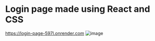 # Login page made using React and CSS
https://login-page-597l.onrender.com
![image](https://github.com/Sampew/login-page/assets/112632721/c164f3b7-0ca4-4570-acac-a34f6613427d)
